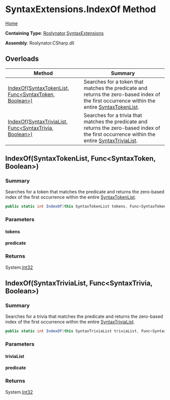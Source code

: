 <a name="_top"></a>

# SyntaxExtensions\.IndexOf Method

[Home](../../../README.md#_top)

**Containing Type**: [Roslynator](../../README.md#_top)\.[SyntaxExtensions](../README.md#_top)

**Assembly**: Roslynator\.CSharp\.dll

## Overloads

| Method | Summary |
| ------ | ------- |
| [IndexOf(SyntaxTokenList, Func\<SyntaxToken, Boolean>)](#Roslynator_SyntaxExtensions_IndexOf_Microsoft_CodeAnalysis_SyntaxTokenList_System_Func_Microsoft_CodeAnalysis_SyntaxToken_System_Boolean__) | Searches for a token that matches the predicate and returns the zero\-based index of the first occurrence within the entire [SyntaxTokenList](https://docs.microsoft.com/en-us/dotnet/api/microsoft.codeanalysis.syntaxtokenlist)\. |
| [IndexOf(SyntaxTriviaList, Func\<SyntaxTrivia, Boolean>)](#Roslynator_SyntaxExtensions_IndexOf_Microsoft_CodeAnalysis_SyntaxTriviaList_System_Func_Microsoft_CodeAnalysis_SyntaxTrivia_System_Boolean__) | Searches for a trivia that matches the predicate and returns the zero\-based index of the first occurrence within the entire [SyntaxTriviaList](https://docs.microsoft.com/en-us/dotnet/api/microsoft.codeanalysis.syntaxtrivialist)\. |

## IndexOf\(SyntaxTokenList, Func\<SyntaxToken, Boolean>\) <a name="Roslynator_SyntaxExtensions_IndexOf_Microsoft_CodeAnalysis_SyntaxTokenList_System_Func_Microsoft_CodeAnalysis_SyntaxToken_System_Boolean__"></a>

### Summary

Searches for a token that matches the predicate and returns the zero\-based index of the first occurrence within the entire [SyntaxTokenList](https://docs.microsoft.com/en-us/dotnet/api/microsoft.codeanalysis.syntaxtokenlist)\.

```csharp
public static int IndexOf(this SyntaxTokenList tokens, Func<SyntaxToken, bool> predicate)
```

### Parameters

#### tokens

#### predicate

### Returns

System\.[Int32](https://docs.microsoft.com/en-us/dotnet/api/system.int32)

## IndexOf\(SyntaxTriviaList, Func\<SyntaxTrivia, Boolean>\) <a name="Roslynator_SyntaxExtensions_IndexOf_Microsoft_CodeAnalysis_SyntaxTriviaList_System_Func_Microsoft_CodeAnalysis_SyntaxTrivia_System_Boolean__"></a>

### Summary

Searches for a trivia that matches the predicate and returns the zero\-based index of the first occurrence within the entire [SyntaxTriviaList](https://docs.microsoft.com/en-us/dotnet/api/microsoft.codeanalysis.syntaxtrivialist)\.

```csharp
public static int IndexOf(this SyntaxTriviaList triviaList, Func<SyntaxTrivia, bool> predicate)
```

### Parameters

#### triviaList

#### predicate

### Returns

System\.[Int32](https://docs.microsoft.com/en-us/dotnet/api/system.int32)


